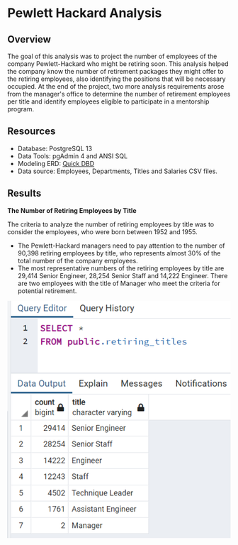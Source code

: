 # Pewlett Hackard Analysis

## Overview
The goal of this analysis was to project the number of employees of the company Pewlett-Hackard who might be retiring soon. This analysis helped the company know the number of retirement packages they might offer to the retiring employees, also identifying the positions that will be necessary occupied.  At the end of the project, two more analysis requirements arose from the manager's office to determine the number of retirement employees per title and identify employees eligible to participate in a mentorship program.

## Resources
  - Database: PostgreSQL 13
  - Data Tools: pgAdmin 4 and ANSI SQL
  - Modeling ERD: <a href="https://www.quickdatabasediagrams.com/">Quick DBD</a>
  - Data source: Employees, Departments, Titles and Salaries CSV files.

## Results

**The Number of Retiring Employees by Title**

The criteria to analyze the number of retiring employees by title was to consider the employees, who were born between 1952 and 1955.

 - The Pewlett-Hackard managers need to pay attention to the number of 90,398 retiring employees by title, who represents almost 30% of the total number of the company employees.
 - The most representative numbers of the retiring employees by title are 29,414 Senior Engineer, 28,254 Senior Staff and 14,222 Engineer. There are two employees with the title of Manager who meet the criteria for potential retirement.

<img src="Resources/retiring_titles.PNG" />

